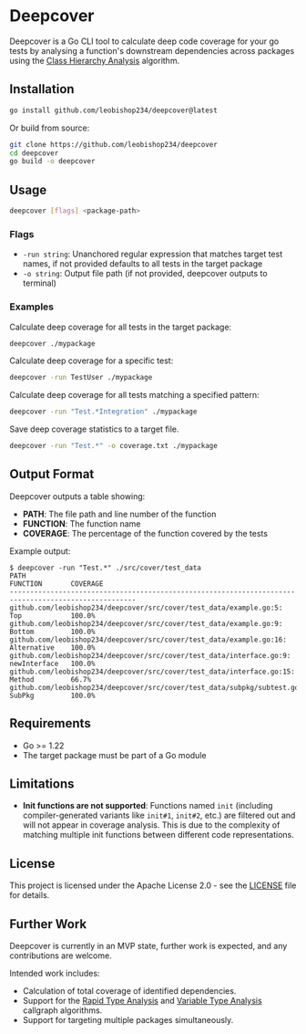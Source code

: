 # Deepcover

Deepcover is a Go CLI tool to calculate deep code coverage for your go tests by analysing a function's downstream dependencies across packages using the [Class Hierarchy Analysis](https://pkg.go.dev/golang.org/x/tools/go/callgraph/cha) algorithm.

## Installation
```bash
go install github.com/leobishop234/deepcover@latest
```

Or build from source:

```bash
git clone https://github.com/leobishop234/deepcover
cd deepcover
go build -o deepcover
```

## Usage

```bash
deepcover [flags] <package-path>
```

### Flags

- `-run string`: Unanchored regular expression that matches target test names, if not provided defaults to all tests in the target package
- `-o string`: Output file path (if not provided, deepcover outputs to terminal)

### Examples

Calculate deep coverage for all tests in the target package:
```bash
deepcover ./mypackage
```

Calculate deep coverage for a specific test:
```bash
deepcover -run TestUser ./mypackage
```

Calculate deep coverage for all tests matching a specified pattern:
```bash
deepcover -run "Test.*Integration" ./mypackage
```

Save deep coverage statistics to a target file.
```bash
deepcover -run "Test.*" -o coverage.txt ./mypackage
```

## Output Format

Deepcover outputs a table showing:
- **PATH**: The file path and line number of the function
- **FUNCTION**: The function name
- **COVERAGE**: The percentage of the function covered by the tests

Example output:
```
$ deepcover -run "Test.*" ./src/cover/test_data
PATH                                                                          FUNCTION       COVERAGE
-----------------------------------------------------------------------------------------------------
github.com/leobishop234/deepcover/src/cover/test_data/example.go:5:           Top            100.0%
github.com/leobishop234/deepcover/src/cover/test_data/example.go:9:           Bottom         100.0%
github.com/leobishop234/deepcover/src/cover/test_data/example.go:16:          Alternative    100.0%
github.com/leobishop234/deepcover/src/cover/test_data/interface.go:9:         newInterface   100.0%
github.com/leobishop234/deepcover/src/cover/test_data/interface.go:15:        Method         66.7%
github.com/leobishop234/deepcover/src/cover/test_data/subpkg/subtest.go:12:   SubPkg         100.0%  
```

## Requirements

- Go >= 1.22
- The target package must be part of a Go module

## Limitations

- **Init functions are not supported**: Functions named `init` (including compiler-generated variants like `init#1`, `init#2`, etc.) are filtered out and will not appear in coverage analysis. This is due to the complexity of matching multiple init functions between different code representations.

## License

This project is licensed under the Apache License 2.0 - see the [LICENSE](LICENSE) file for details.

## Further Work

Deepcover is currently in an MVP state, further work is expected, and any contributions are welcome.

Intended work includes:
- Calculation of total coverage of identified dependencies.
- Support for the [Rapid Type Analysis](https://pkg.go.dev/golang.org/x/tools/go/callgraph/rta) and [Variable Type Analysis](https://pkg.go.dev/golang.org/x/tools/go/callgraph/vta) callgraph algorithms.
- Support for targeting multiple packages simultaneously.